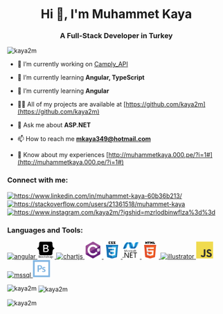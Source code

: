 <h1 align="center">Hi 👋, I'm Muhammet Kaya</h1>
<h3 align="center">A Full-Stack Developer in Turkey</h3>

<p align="left"> <img src="https://komarev.com/ghpvc/?username=kaya2m&label=Profile%20views&color=0e75b6&style=flat" alt="kaya2m" /> </p>


- 🔭 I’m currently working on [Camply_API](https://github.com/kaya2m/TheCamply_API)

- 🌱 I’m currently learning **Angular, TypeScript**

- 👯 I’m currently learning **Angular**

- 👨‍💻 All of my projects are available at [https://github.com/kaya2m](https://github.com/kaya2m)

- 💬 Ask me about **ASP.NET**

- 📫 How to reach me **mkaya349@hotmail.com**

- 📄 Know about my experiences [http://muhammetkaya.000.pe/?i=1#](http://muhammetkaya.000.pe/?i=1#)

<h3 align="left">Connect with me:</h3>
<p align="left">
<a href="https://linkedin.com/in/https://www.linkedin.com/in/muhammet-kaya-60b36b213/" target="blank"><img align="center" src="https://raw.githubusercontent.com/rahuldkjain/github-profile-readme-generator/master/src/images/icons/Social/linked-in-alt.svg" alt="https://www.linkedin.com/in/muhammet-kaya-60b36b213/" height="30" width="40" /></a>
<a href="https://stackoverflow.com/users/https://stackoverflow.com/users/21361518/muhammet-kaya" target="blank"><img align="center" src="https://raw.githubusercontent.com/rahuldkjain/github-profile-readme-generator/master/src/images/icons/Social/stack-overflow.svg" alt="https://stackoverflow.com/users/21361518/muhammet-kaya" height="30" width="40" /></a>
<a href="https://instagram.com/https://www.instagram.com/kaya2m/?igshid=mzrlodbinwflza%3d%3d" target="blank"><img align="center" src="https://raw.githubusercontent.com/rahuldkjain/github-profile-readme-generator/master/src/images/icons/Social/instagram.svg" alt="https://www.instagram.com/kaya2m/?igshid=mzrlodbinwflza%3d%3d" height="30" width="40" /></a>
</p>

<h3 align="left">Languages and Tools:</h3>
<p align="left"> <a href="https://angular.io" target="_blank" rel="noreferrer"> <img src="https://angular.io/assets/images/logos/angular/angular.svg" alt="angular" width="40" height="40"/> </a> <a href="https://getbootstrap.com" target="_blank" rel="noreferrer"> <img src="https://raw.githubusercontent.com/devicons/devicon/master/icons/bootstrap/bootstrap-plain-wordmark.svg" alt="bootstrap" width="40" height="40"/> </a> <a href="https://www.chartjs.org" target="_blank" rel="noreferrer"> <img src="https://www.chartjs.org/media/logo-title.svg" alt="chartjs" width="40" height="40"/> </a> <a href="https://www.w3schools.com/cs/" target="_blank" rel="noreferrer"> <img src="https://raw.githubusercontent.com/devicons/devicon/master/icons/csharp/csharp-original.svg" alt="csharp" width="40" height="40"/> </a> <a href="https://www.w3schools.com/css/" target="_blank" rel="noreferrer"> <img src="https://raw.githubusercontent.com/devicons/devicon/master/icons/css3/css3-original-wordmark.svg" alt="css3" width="40" height="40"/> </a> <a href="https://dotnet.microsoft.com/" target="_blank" rel="noreferrer"> <img src="https://raw.githubusercontent.com/devicons/devicon/master/icons/dot-net/dot-net-original-wordmark.svg" alt="dotnet" width="40" height="40"/> </a> <a href="https://www.w3.org/html/" target="_blank" rel="noreferrer"> <img src="https://raw.githubusercontent.com/devicons/devicon/master/icons/html5/html5-original-wordmark.svg" alt="html5" width="40" height="40"/> </a> <a href="https://www.adobe.com/in/products/illustrator.html" target="_blank" rel="noreferrer"> <img src="https://www.vectorlogo.zone/logos/adobe_illustrator/adobe_illustrator-icon.svg" alt="illustrator" width="40" height="40"/> </a> <a href="https://developer.mozilla.org/en-US/docs/Web/JavaScript" target="_blank" rel="noreferrer"> <img src="https://raw.githubusercontent.com/devicons/devicon/master/icons/javascript/javascript-original.svg" alt="javascript" width="40" height="40"/> </a> <a href="https://www.microsoft.com/en-us/sql-server" target="_blank" rel="noreferrer"> <img src="https://www.svgrepo.com/show/303229/microsoft-sql-server-logo.svg" alt="mssql" width="40" height="40"/> </a> <a href="https://www.photoshop.com/en" target="_blank" rel="noreferrer"> <img src="https://raw.githubusercontent.com/devicons/devicon/master/icons/photoshop/photoshop-line.svg" alt="photoshop" width="40" height="40"/> </a> </p>

<p><img align="left" src="https://github-readme-stats.vercel.app/api/top-langs?username=kaya2m&show_icons=true&locale=en&layout=compact" alt="kaya2m" /></p>

<p>&nbsp;<img align="center" src="https://github-readme-stats.vercel.app/api?username=kaya2m&show_icons=true&locale=en" alt="kaya2m" /></p>

<p><img align="center" src="https://github-readme-streak-stats.herokuapp.com/?user=kaya2m&" alt="kaya2m" /></p>
